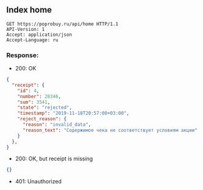 ## Index home


```http
GET https://poprobuy.ru/api/home HTTP/1.1
API-Version: 1
Accept: application/json
Accept-Language: ru
```

### Response:

- 200: OK

```json
{
  "receipt": {
    "id": 4,
    "number": 28346,
    "sum": 3541,
    "state": "rejected",
    "timestamp": "2019-11-18T20:57:00+03:00",
    "reject_reason": {
      "reason": "invalid_data",
      "reason_text": "Содержимое чека не соответствует условиям акции"
    }
  },
}
```

- 200: OK, but receipt is missing
```json
{}
```
- 401: Unauthorized

